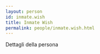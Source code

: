 ```yaml
---
layout: person
id: inmate.wish
title: Inmate Wish
permalink: people/inmate.wish.html
---
```


Dettagli della persona